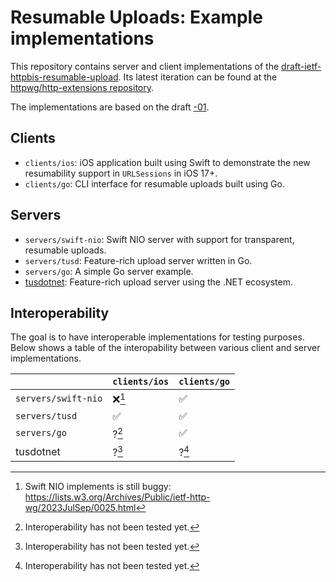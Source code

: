 # Resumable Uploads: Example implementations

This repository contains server and client implementations of the [draft-ietf-httpbis-resumable-upload](https://datatracker.ietf.org/doc/draft-ietf-httpbis-resumable-upload/). Its latest iteration can be found at the [httpwg/http-extensions repository](https://github.com/httpwg/http-extensions/blob/main/draft-ietf-httpbis-resumable-upload.md).

The implementations are based on the draft [-01](https://datatracker.ietf.org/doc/draft-ietf-httpbis-resumable-upload/01/).

## Clients

- `clients/ios`: iOS application built using Swift to demonstrate the new resumability support in `URLSessions` in iOS 17+.
- `clients/go`: CLI interface for resumable uploads built using Go.

## Servers

- `servers/swift-nio`: Swift NIO server with support for transparent, resumable uploads.
- `servers/tusd`: Feature-rich upload server written in Go.
- `servers/go`: A simple Go server example.
- [tusdotnet](https://github.com/tusdotnet/tusdotnet/tree/POC/tus2): Feature-rich upload server using the .NET ecosystem.

## Interoperability

The goal is to have interoperable implementations for testing purposes. Below shows a table of the interopability between various client and server implementations.

| |`clients/ios` | `clients/go` |
|--|--|--|
| `servers/swift-nio` | ❌[^1] | ✅ |
| `servers/tusd` | ✅ | ✅ |
| `servers/go` | ?[^2] | ✅ |
| tusdotnet | ?[^2] | ?[^2] |

[^1]: Swift NIO implements is still buggy: https://lists.w3.org/Archives/Public/ietf-http-wg/2023JulSep/0025.html 
[^2]: Interoperability has not been tested yet.
